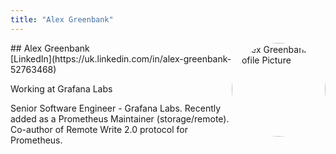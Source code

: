 ```yaml
---
title: "Alex Greenbank"
---
```



<img src="https://sessionize.com/image/9a53-400o400o1-H7g6gVMqff32SgQdGe1t4C.jpg" style="width: 150px; float: right; border-radius: 50%" alt="Alex Greenbank Profile Picture"/>
## Alex Greenbank
<br>
[LinkedIn](https://uk.linkedin.com/in/alex-greenbank-52763468)

Working at Grafana Labs

Senior Software Engineer - Grafana Labs. Recently added as a
Prometheus Maintainer (storage/remote). Co-author of Remote Write 2.0 protocol for Prometheus.
